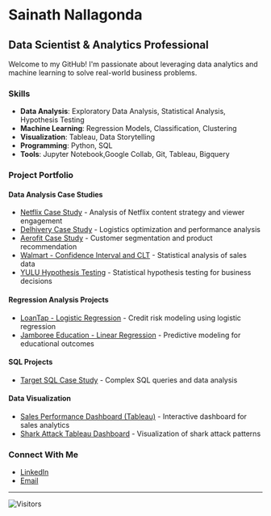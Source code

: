 # Sainath Nallagonda

## Data Scientist & Analytics Professional

Welcome to my GitHub! I'm passionate about leveraging data analytics and machine learning to solve real-world business problems.

### Skills
- **Data Analysis**: Exploratory Data Analysis, Statistical Analysis, Hypothesis Testing
- **Machine Learning**: Regression Models, Classification, Clustering
- **Visualization**: Tableau, Data Storytelling
- **Programming**: Python, SQL
- **Tools**: Jupyter Notebook,Google Collab, Git, Tableau, Bigquery

### Project Portfolio

#### Data Analysis Case Studies
- [Netflix Case Study](https://github.com/sainathnallagonda/Netflix_Case_Study-) - Analysis of Netflix content strategy and viewer engagement
- [Delhivery Case Study](https://github.com/sainathnallagonda/Delhivery_Case_study) - Logistics optimization and performance analysis
- [Aerofit Case Study](https://github.com/sainathnallagonda/Aerofit-Case-Study) - Customer segmentation and product recommendation
- [Walmart - Confidence Interval and CLT](https://github.com/sainathnallagonda/Walmart---Confidence-Interval-and-CLT) - Statistical analysis of sales data
- [YULU Hypothesis Testing](https://github.com/sainathnallagonda/YULU-Hypothesis-Testing) - Statistical hypothesis testing for business decisions

#### Regression Analysis Projects
- [LoanTap - Logistic Regression](https://github.com/sainathnallagonda/LoanTap-Logistic-Regression) - Credit risk modeling using logistic regression
- [Jamboree Education - Linear Regression](https://github.com/sainathnallagonda/Jamboree-Education---Linear-Regression) - Predictive modeling for educational outcomes

#### SQL Projects
- [Target SQL Case Study](https://github.com/sainathnallagonda/Target_SQL_Case_Study) - Complex SQL queries and data analysis

#### Data Visualization
- [Sales Performance Dashboard (Tableau)](https://github.com/sainathnallagonda/Sales-Performance-Dashboard-Tableau-) - Interactive dashboard for sales analytics
- [Shark Attack Tableau Dashboard](https://github.com/sainathnallagonda/shark_attack_tableau_dashboard) - Visualization of shark attack patterns

### Connect With Me
- [LinkedIn](https://www.linkedin.com/in/sainath-nallagonda/)
- [Email](nallagondasainath@gmail.com)

---
![Visitors](https://visitor-badge.glitch.me/badge?page_id=sainathnallagonda.sainathnallagonda)
